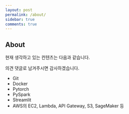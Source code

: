 ```yaml
---
layout: post
permalink: /about/
sidebar: true
comments: true
---
```


## About

현재 생각하고 있는 컨텐츠는 다음과 같습니다.

의견 댓글로 남겨주시면 감사하겠습니다.

- Git
- Docker
- Pytorch
- PySpark
- Streamlit
- AWS의 EC2, Lambda, API Gateway, S3, SageMaker 등
